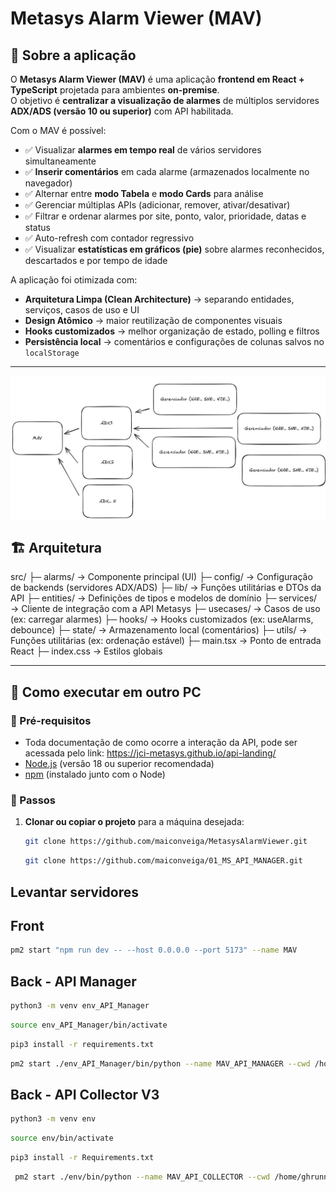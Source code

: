 # Metasys Alarm Viewer (MAV)

## 📌 Sobre a aplicação
O **Metasys Alarm Viewer (MAV)** é uma aplicação **frontend em React + TypeScript** projetada para ambientes **on-premise**.  
O objetivo é **centralizar a visualização de alarmes** de múltiplos servidores **ADX/ADS (versão 10 ou superior)** com API habilitada.

Com o MAV é possível:
- ✅ Visualizar **alarmes em tempo real** de vários servidores simultaneamente  
- ✅ **Inserir comentários** em cada alarme (armazenados localmente no navegador)  
- ✅ Alternar entre **modo Tabela** e **modo Cards** para análise  
- ✅ Gerenciar múltiplas APIs (adicionar, remover, ativar/desativar)  
- ✅ Filtrar e ordenar alarmes por site, ponto, valor, prioridade, datas e status  
- ✅ Auto-refresh com contador regressivo  
- ✅ Visualizar **estatísticas em gráficos (pie)** sobre alarmes reconhecidos, descartados e por tempo de idade  

A aplicação foi otimizada com:
- **Arquitetura Limpa (Clean Architecture)** → separando entidades, serviços, casos de uso e UI  
- **Design Atômico** → maior reutilização de componentes visuais  
- **Hooks customizados** → melhor organização de estado, polling e filtros  
- **Persistência local** → comentários e configurações de colunas salvos no `localStorage`  

---
![alt text](image.png)
## 🏗️ Arquitetura
src/
├─ alarms/ → Componente principal (UI)
├─ config/ → Configuração de backends (servidores ADX/ADS)
├─ lib/ → Funções utilitárias e DTOs da API
├─ entities/ → Definições de tipos e modelos de domínio
├─ services/ → Cliente de integração com a API Metasys
├─ usecases/ → Casos de uso (ex: carregar alarmes)
├─ hooks/ → Hooks customizados (ex: useAlarms, debounce)
├─ state/ → Armazenamento local (comentários)
├─ utils/ → Funções utilitárias (ex: ordenação estável)
├─ main.tsx → Ponto de entrada React
├─ index.css → Estilos globais

---

## 🚀 Como executar em outro PC

### 🔹 Pré-requisitos

- Toda documentação de como ocorre a interação da API, pode ser acessada pelo link: https://jci-metasys.github.io/api-landing/
- [Node.js](https://nodejs.org/) (versão 18 ou superior recomendada)  
- [npm](https://www.npmjs.com/) (instalado junto com o Node)

### 🔹 Passos
1. **Clonar ou copiar o projeto** para a máquina desejada:
   ```bash
   git clone https://github.com/maiconveiga/MetasysAlarmViewer.git
   ```
   ```bash
   git clone https://github.com/maiconveiga/01_MS_API_MANAGER.git
   ```
## Levantar servidores
## Front
```bash
pm2 start "npm run dev -- --host 0.0.0.0 --port 5173" --name MAV
```
## Back - API Manager
```bash
python3 -m venv env_API_Manager
```
```bash
source env_API_Manager/bin/activate
```
```bash
pip3 install -r requirements.txt
```
```bash
pm2 start ./env_API_Manager/bin/python --name MAV_API_MANAGER --cwd /home/ghrunner/actions-runner/_work/MetasysAlarmViewer/01_MS_API_MANAGER --interpreter none --  -m uvicorn app.main:app --host 0.0.0.0 --port 5000
```

## Back - API Collector V3
```bash
python3 -m venv env
```
```bash
source env/bin/activate
```
```bash
pip3 install -r Requirements.txt
```
```bash
 pm2 start ./env/bin/python --name MAV_API_COLLECTOR --cwd /home/ghrunner/actions-runner/_work/MetasysAlarmViewer/02_MS_API_COLLECTOR_V3 --interpreter none --  -m uvicorn app.main:app --host 0.0.0.0 --port 5003
